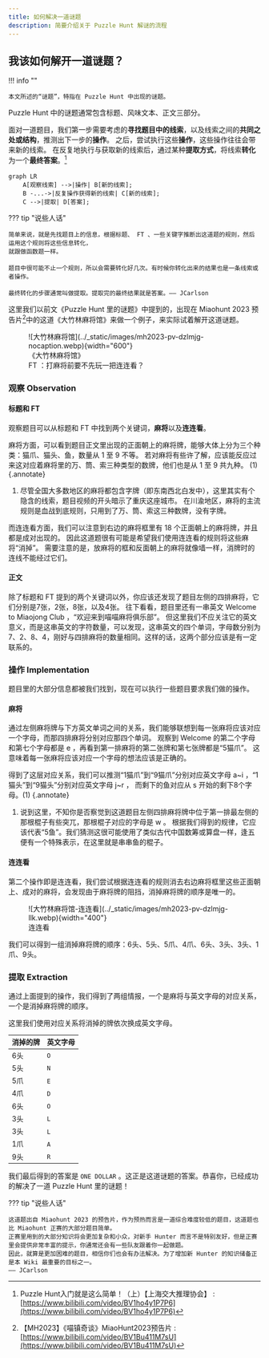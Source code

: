 ```yaml
---
title: 如何解决一道谜题
description: 简要介绍关于 Puzzle Hunt 解谜的流程
---
```


## 我该如何解开一道谜题？

!!! info ""

    本文所述的“谜题”，特指在 Puzzle Hunt 中出现的谜题。

Puzzle Hunt 中的谜题通常包含标题、风味文本、正文三部分。

面对一道题目，我们第一步需要考虑的**寻找题目中的线索**，以及线索之间的**共同之处或结构**，推测出下一步的**操作**。
之后，尝试执行这些**操作**，这些操作往往会带来新的线索。
在反复地执行与获取新的线索后，通过某种**提取方式**，将线索**转化**为一个**最终答案**。[^1]

```mermaid
graph LR
    A[观察线索] -->|操作| B[新的线索];
    B -...->|反复操作获得新的线索| C[新的线索];
    C -->|提取| D[答案];
```

??? tip "说些人话"

    简单来说，就是先找题目上的信息，根据标题、 FT 、一些关键字推断出这道题的规则，然后运用这个规则将这些信息转化，
    就跟做函数题一样。

    题目中很可能不止一个规则，所以会需要转化好几次。有时候你转化出来的结果也是一条线索或者操作。
    
    最终转化的步骤通常叫做提取。提取完的最终结果就是答案。—— JCarlson

这里我们以前文《Puzzle Hunt 里的谜题》中提到的，出现在 Miaohunt 2023 预告片[^2]中的这道《大竹林麻将馆》来做一个例子，来实际试着解开这道谜题。

<figure markdown>
  ![大竹林麻将馆](../_static/images/mh2023-pv-dzlmjg-nocaption.webp){width="600"}
  <figcaption>《大竹林麻将馆》</figcaption>
  <figcaption>FT ：打麻将前要不先玩一把连连看？</figcaption>
</figure>

### 观察 Observation

#### 标题和 FT

观察题目可以从标题和 FT 中找到两个关键词，**麻将**以及**连连看**。

麻将方面，可以看到题目正文里出现的正面朝上的麻将牌，能够大体上分为三个种类：猫爪、猫头、鱼，数量从 1 至 9 不等。
若对麻将有些许了解，应该能反应过来这对应着麻将里的万、筒、索三种类型的数牌，他们也是从 1 至 9 共九种。 (1)
{.annotate}

1. 尽管全国大多数地区的麻将都包含字牌（即东南西北白发中），这里其实有个隐含的线索，题目视频的开头暗示了重庆这座城市。
   在川渝地区，麻将的主流规则是血战到底规则，只用到了万、筒、索这三种数牌，没有字牌。

而连连看方面，我们可以注意到右边的麻将框里有 18 个正面朝上的麻将牌，并且都是成对出现的。
因此这道题很有可能是希望我们使用连连看的规则将这些麻将“消掉”。
需要注意的是，放麻将的框和反面朝上的麻将就像墙一样，消牌时的连线不能经过它们。

#### 正文

除了标题和 FT 提到的两个关键词以外，你应该还发现了题目左侧的四排麻将，它们分别是7张，2张，8张，以及4张。
往下看看，题目里还有一串英文 Welcome to Miaojong Club ，“欢迎来到喵喵麻将俱乐部”。
但这里我们不应关注它的英文意义，而是这串英文的字符数量，可以发现，这串英文的四个单词，字母数分别为7、2、8、4，刚好与四排麻将的数量相同。这样的话，这两个部分应该是有一定联系的。

### 操作 Implementation

题目里的大部分信息都被我们找到，现在可以执行一些题目要求我们做的操作。

#### 麻将

通过左侧麻将牌与下方英文单词之间的关系，我们能够联想到每一张麻将应该对应一个字母，而那四排麻将分别对应那四个单词。
观察到 Welcome 的第二个字母和第七个字母都是 e ，再看到第一排麻将的第二张牌和第七张牌都是“5猫爪”。
这意味着每一张麻将应该对应一个字母的想法应该是正确的。

得到了这层对应关系，我们可以推测“1猫爪”到“9猫爪”分别对应英文字母 a~i ，“1猫头”到“9猫头”分别对应英文字母 j~r ，
而剩下的鱼对应从 s 开始的剩下8个字母。(1)
{.annotate}

1. 说到这里，不知你是否察觉到这道题目左侧四排麻将牌中位于第一排最左侧的那根棍子有些突兀，那根棍子对应的字母是 w 。
   根据我们得到的规律，它应该代表“5鱼”。我们猜测这很可能使用了类似古代中国数筹或算盘一样，逢五便有一个特殊表示，在这里就是串串鱼的棍子。

#### 连连看

第二个操作即是连连看，我们尝试根据连连看的规则消去右边麻将框里这些正面朝上、成对的麻将，会发现由于麻将牌的阻挡，消掉麻将牌的顺序是唯一的。

<figure markdown>
  ![大竹林麻将馆-连连看](../_static/images/mh2023-pv-dzlmjg-llk.webp){width="400"}
  <figcaption>连连看</figcaption>
</figure>

我们可以得到一组消掉麻将牌的顺序：6头、5头、5爪、4爪、6头、3头、3头、1爪、9头。

### 提取 Extraction

通过上面提到的操作，我们得到了两组情报，一个是麻将与英文字母的对应关系，一个是消掉麻将牌的顺序。

这里我们使用对应关系将消掉的牌依次换成英文字母。

| 消掉的牌  | 英文字母 |
| -------- | -------- |
| 6头      | `O`      |
| 5头      | `N`      |
| 5爪      | `E`      |
| 4爪      | `D`      |
| 6头      | `O`      |
| 3头      | `L`      |
| 3头      | `L`      |
| 1爪      | `A`      |
| 9头      | `R`      |

我们最后得到的答案是 `ONE DOLLAR` 。这正是这道谜题的答案。恭喜你，已经成功的解决了一道 Puzzle Hunt 里的谜题！

??? tip "说些人话"

    这道题出自 Miaohunt 2023 的预告片，作为预热而言是一道综合难度较低的题目，这道题也比 Miaohunt 正赛的大部分题目简单。
    正赛里用到的大部分知识将会更加复杂和小众，对新手 Hunter 而言不是特别友好，但是正赛里会提供非常丰富的提示，你通常还会有一些队友跟着你一起做题。
    因此，就算是更加困难的题目，相信你们也会有办法解决。为了增加新 Hunter 的知识储备正是本 Wiki 最重要的目标之一。
    —— JCarlson

[^1]: Puzzle Hunt入门就是这么简单！（上）【上海交大推理协会】 : [https://www.bilibili.com/video/BV1ho4y1P7P6](https://www.bilibili.com/video/BV1ho4y1P7P6)

[^2]: 【MH2023】《喵镇奇谈》MiaoHunt2023预告片 : [https://www.bilibili.com/video/BV1Bu411M7sU](https://www.bilibili.com/video/BV1Bu411M7sU)

